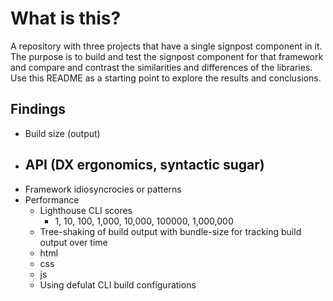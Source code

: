 # What is this?
A repository with three projects that have a single signpost component in it. The purpose is to build and test the signpost component for that framework and compare and contrast the similarities and differences of the libraries. Use this README as a starting point to explore the results and conclusions.

## Findings

- Build size (output)
- API (DX ergonomics, syntactic sugar)
  - 
- Framework idiosyncrocies or patterns
- Performance
  - Lighthouse CLI scores
    - 1, 10, 100, 1,000, 10,000, 100000, 1,000,000
  - Tree-shaking of build output with bundle-size for tracking build output over time
  - html
  - css
  - js
  - Using defulat CLI build configurations